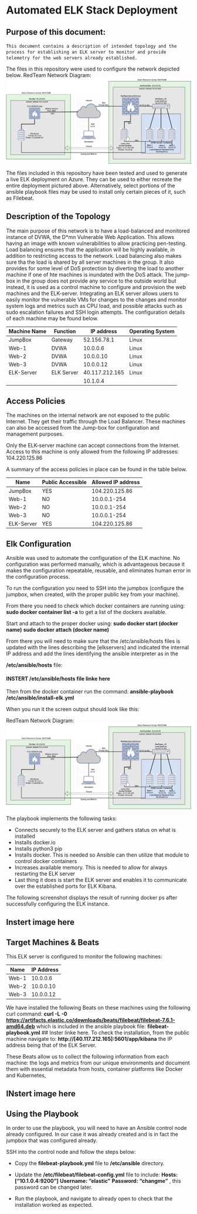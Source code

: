 # Automated ELK Stack Deployment 

## Purpose of this document:

	This document contains a description of intended topology and the process for establishing an ELK server to monitor and provide telemetry for the web servers already established. 


The files in this repository were used to configure the network depicted below. 
RedTeam Network Diagram: ![ RedTeam Network Diagram](https://github.com/jabathehutprogramer/Automated-ELK-Stack-Deployment-in-MS-Azure/blob/master/Diagrams/RedTeam%20Network%20Diagram.png)


The files included in this repository have been tested and used to generate a live ELK deployment on Azure. They can be used to either recreate the entire deployment pictured above. Alternatively, select portions of the ansible playbook files may be used to install only certain pieces of it, such as Filebeat. 


## Description of the Topology 
The main purpose of this network is to have a load-balanced and monitored instance of DVWA, the D*mn Vulnerable Web Application. This allows having an image with known vulnerabilities to allow practicing pen-testing.
Load balancing ensures that the application will be highly available, in addition to restricting access to the network. Load balancing also makes sure tha the load is shared by all server machines in the group. It also provides for some level of DoS protection by diverting the load to another machine if one of hte machines is inundated with the DoS attack.
The jump-box in the group does not provide any service to the outside world but instead, it is used as a control machine to configure and provision the web machines and the ELK-server. 
Integrating an ELK server allows users to easily monitor the vulnerable VMs for changes to the changes and monitor system logs and metrics such as CPU load, and possible attacks such as sudo escalation failures and SSH login attempts.
The configuration details of each machine may be found below.  

| Machine Name  | Function      | IP address   |  Operating System  |
| ------------- |---------------|--------------|--------------------|
| JumpBox       | Gateway       |52.156.78.1   |  Linux             |
| Web-1         | DVWA          |10.0.0.6      |  Linux             |
| Web-2         | DVWA          |10.0.0.10     |  Linux             |
| Web-3         | DVWA          |10.0.0.12     |  Linux             |
| ELK-Server    | ELK Server    |40.117.212.165|  Linux             |
|               |               |10.1.0.4      |                    |


## Access Policies 
The machines on the internal network are not exposed to the public Internet. They get their traffic through the Load Balancer. These machines can also be accessed from the Jump-box for configuration and management purposes.

Only the ELK-server machine can accept connections from the Internet. Access to this machine is only allowed from the following IP addresses:  104.220.125.86


A summary of the access policies in place can be found in the table below. 
 
|  Name         | Public Accessible | Allowed IP address |
| ------------- |-------------------|--------------------|
| JumpBox       | YES               |104.220.125.86      |
| Web-1         | NO                |10.0.0.1-254        |
| Web-2         | NO                |10.0.0.1-254        |
| Web-3         | NO                |10.0.0.1-254        |
| ELK-Server    | YES               |104.220.125.86      |


## Elk Configuration 
Ansible was used to automate the configuration of the ELK machine. No configuration was performed manually, which is advantageous because it makes the configuration repeatable, reusable, and eliminates human error in the configuration process. 

To run the configuration you need to SSH into the jumpbox (configure the jumpbox, when created, with the proper public key from your machine). 

From there you need to check which docker containers are running using:
**sudo docker container list -a**   to get a list of the dockers available.

Start and attach to the proper docker using: 
**sudo docker start (docker name)**
**sudo docker attach (docker name)**

From there you will need to make sure that the /etc/ansible/hosts files is updated with the lines describing the [elkservers] and indicated the internal IP address and add the lines identifying the ansible interpreter as in the 

**/etc/ansible/hosts** file:
#### INSTERT /etc/ansible/hosts file linke here 

Then from the docker container run the command: 
**ansible-playbook /etc/ansible/install-elk.yml**

When you run it the screen output should look like this:

RedTeam Network Diagram: ![ RedTeam Network Diagram](https://github.com/jabathehutprogramer/Automated-ELK-Stack-Deployment-in-MS-Azure/blob/master/Diagrams/RedTeam%20Network%20Diagram.png)

The playbook implements the following tasks: 
- Connects securely to the ELK server and gathers status on what is installed
- Installs docker.io
- Installs python3 pip
- Installs docker. This is needed so Ansible can then utilize that module to control docker containers
- Increases available memory. This is needed to allow for always restarting the ELK server 
- Last thing it does is start the ELK server and enables it to communicate over the established ports for ELK Kibana.

The following screenshot displays the result of running docker ps after successfully configuring the ELK instance. 
## Instert image here 

## Target Machines & Beats 
This ELK server is configured to monitor the following machines: 

|  Name         |IP Address         |
| ------------- |-------------------|
| Web-1         | 10.0.0.6          |
| Web-2         | 10.0.0.10         |
| Web-3         | 10.0.0.12         |

We have installed the following Beats on these machines using the following curl command:
	**curl -L -0 https://artifacts.elastic.co/downloads/beats/filebeat/filebeat-7.6.1-amd64.deb**
	which is included in the ansible playbook file: **filebeat-playbook.yml**
	## Inster linke here.
To check the installation, from the public machine navigate to:
**http://[40.117.212.165]:5601/app/kibana**     the IP address being that of the ELK Server.

These Beats allow us to collect the following information from each machine: the logs and metrics from our unique environments and document them with essential metadata from hosts, container platforms like Docker and Kubernetes,

## INstert image here

## Using the Playbook 
In order to use the playbook, you will need to have an Ansible control node already configured. In our case it was already created and is in fact the jumpbox that was configured already. 

SSH into the control node and follow the steps below:
 - Copy the **filebeat-playbook.yml** file to **/etc/ansible** directory. 
 
- Update the **/etc/filebeat/filebeat-config.yml**  file to include:
   **Hosts:[“10.1.0.4:9200”]**
   **Username: “elastic”**
   **Password: “changme”** , this password can be changed later.
   
- Run the playbook, and navigate to already open  to check that the installation worked as expected. 


